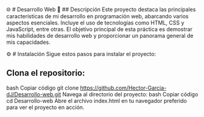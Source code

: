 🌐 # Desarrollo Web
📄 ## Descripción
Este proyecto destaca las principales características de mi desarrollo en programación web, abarcando varios aspectos esenciales. Incluye el uso de tecnologías como HTML, CSS y JavaScript, entre otras. El objetivo principal de esta práctica es demostrar mis habilidades de desarrollo web y proporcionar un panorama general de mis capacidades.

⚙️ # Instalación
Sigue estos pasos para instalar el proyecto:

## Clona el repositorio:
bash
Copiar código
git clone https://github.com/Hector-Garcia-dJ/Desarrollo-web.git
Navega al directorio del proyecto:
bash
Copiar código
cd Desarrollo-web
Abre el archivo index.html en tu navegador preferido para ver el proyecto en acción.
